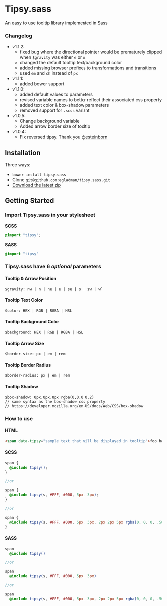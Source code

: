 # Tipsy.sass
An easy to use tooltip library implemented in Sass



### Changelog
- v1.1.2:
  - fixed bug where the directional pointer would be prematurely clipped when `$gravity` was either `e` or `w`
  - changed the default tooltip text/background color
  - added missing browser prefixes to transformations and transitions
  - used `em` and `ch` instead of `px`
- v1.1.1:
  - added bower support
- v1.1.0:
  - added default values to parameters
  - revised variable names to better reflect their associated css property
  - added text color & box-shadow parameters
  - removed support for `.scss` variant
- v1.0.5:
  - Change background variable
  - Added arrow border size of tooltip
- v1.0.4:
  - Fix reversed tipsy. Thank you [@esteinborn](https://github.com/esteinborn)



## Installation
Three ways:
- `bower install tipsy.sass`
- Clone `git@github.com:egladman/tipsy.sass.git`
- [Download the latest zip](https://github.com/egladman/tipsy.sass/archive/master.zip)

## Getting Started

### Import Tipsy.sass in your stylesheet

**SCSS**

```scss
@import "tipsy";
```

**SASS**

```sass
@import "tipsy"
```

### Tipsy.sass have 6 *optional* parameters

#### Tooltip & Arrow Position
  ```
  $gravity: nw | n | ne | e | se | s | sw | w`
  ```

#### Tooltip Text Color
  ```
  $color: HEX | RGB | RGBA | HSL
  ```

#### Tooltip Background Color
  ```
  $background: HEX | RGB | RGBA | HSL
  ```

#### Tooltip Arrow Size
  ```
  $border-size: px | em | rem
  ```

#### Tooltip Border Radius
  ```
  $border-radius: px | em | rem
  ```

#### Tooltip Shadow
  ```
  $box-shadow: 0px,0px,0px rgba(0,0,0,0.2)
  // same syntax as the box-shadow css property
  // https://developer.mozilla.org/en-US/docs/Web/CSS/box-shadow
  ```


### How to use

#### HTML
```html
<span data-tipsy="sample text that will be displayed in tooltip">foo bar</span>
```

#### SCSS
```scss
span {
  @include tipsy();
}

//or

span {
  @include tipsy(s, #FFF, #000, 5px, 3px);
}

//or

span {
  @include tipsy(s, #FFF, #000, 5px, 3px, 2px 2px 5px rgba(0, 0, 0, .50));
}
```

#### SASS
```sass
span
  @include tipsy()  

//or

span
  @include tipsy(s, #FFF, #000, 5px, 3px)

//or

span
  @include tipsy(s, #FFF, #000, 5px, 3px, 2px 2px 5px rgba(0, 0, 0, .50))
```

